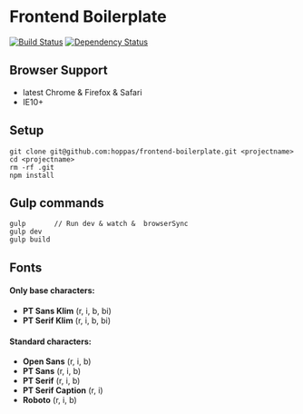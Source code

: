 
# Frontend Boilerplate

[![Build Status](https://travis-ci.org/hoppas/frontend-boilerplate.svg?branch=master)](https://travis-ci.org/hoppas/frontend-boilerplate)
[![Dependency Status](https://david-dm.org/hoppas/frontend-boilerplate/dev-status.svg)](https://david-dm.org/hoppas/frontend-boilerplate#info=devDependencies)


## Browser Support
* latest Chrome & Firefox & Safari
* IE10+


## Setup
```
git clone git@github.com:hoppas/frontend-boilerplate.git <projectname>
cd <projectname>
rm -rf .git
npm install
```


## Gulp commands
```
gulp       // Run dev & watch &  browserSync
gulp dev
gulp build
```


## Fonts
#### Only base characters:
* **PT Sans Klim** (r, i, b, bi)
* **PT Serif Klim** (r, i, b, bi)

#### Standard characters:
* **Open Sans** (r, i, b)
* **PT Sans** (r, i, b)
* **PT Serif** (r, i, b)
* **PT Serif Caption** (r, i)
* **Roboto** (r, i, b)
